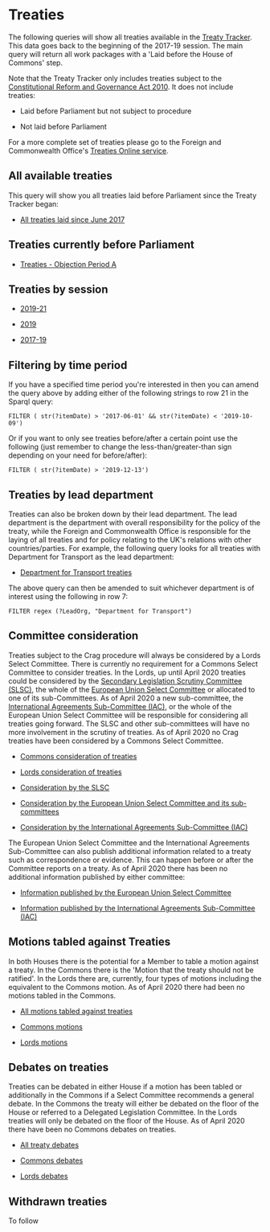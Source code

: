 # Treaties 

The following queries will show all treaties available in the [Treaty Tracker](https://treaties.parliament.uk). This data goes back to the beginning of the 2017-19 session. The main query will return all work packages with a 'Laid before the House of Commons' step. 

Note that the Treaty Tracker only includes treaties subject to the [Constitutional Reform and Governance Act 2010](www.legislation.gov.uk/ukpga/2010/25/introduction). It does not include treaties:

* Laid before Parliament but not subject to procedure

* Not laid before Parliament

For a more complete set of treaties please go to the Foreign and Commonwealth Office's [Treaties Online service](https://treaties.fco.gov.uk/responsive/app/consolidatedSearch/). 

## All available treaties

This query will show you all treaties laid before Parliament since the Treaty Tracker began:

* <a href="https://api.parliament.uk/sparql#query=PREFIX+rdfs%3A+%3Chttp%3A%2F%2Fwww.w3.org%2F2000%2F01%2Frdf-schema%23%3E%0APREFIX+%3A+%3Chttps%3A%2F%2Fid.parliament.uk%2Fschema%2F%3E%0APREFIX+id%3A+%3Chttps%3A%2F%2Fid.parliament.uk%2F%3E%0Aselect+%3FTreaty+%3FTreatyname+%3FLeadOrg+%3FSeries+%3FLink+%3FworkPackage+%3FprocStepName+%3Fdate+where+%7B%0A+%3FTreaty+a+%3ATreaty+.++%0A+++++%3FTreaty+rdfs%3Alabel+%3FTreatyname+.%0A++OPTIONAL%7B+%3FTreaty+%3AtreatyHasLeadGovernmentOrganisation%2F+rdfs%3Alabel+%3FLeadOrg+.%7D+%0A++OPTIONAL+%7B%3FTreaty+%3AtreatyHasSeriesMembership%2F+%3AseriesItemCitation+%3FSeries.%7D%0A++OPTIONAL+%7B%3FTreaty+%3AworkPackagedThingHasWorkPackagedThingWebLink+%3FLink.%7D%0A%09%3FTreaty+%3AworkPackagedThingHasWorkPackage+%3FworkPackage+.%0A++%09%3FworkPackage+%3AworkPackageHasProcedure%2Frdfs%3Alabel+%3Fproc%0A++FILTER(%3Fproc+IN+(%22Treaties+subject+to+the+Constitutional+Reform+and+Governance+Act+2010%22))%0A+++%3FworkPackage+%3AworkPackageHasBusinessItem+%3FprocStep+.%0A+++++%3FprocStep+%3AbusinessItemDate+%3Fdate+.%0A++%3FprocStep+%3AbusinessItemHasProcedureStep+id%3Acspzmb6w+.%0A++%3FprocStep+%3AbusinessItemHasProcedureStep%2Frdfs%3Alabel+%3FprocStepName.+%0A++++%0A+++%7D%0A&contentTypeConstruct=text%2Fturtle&contentTypeSelect=application%2Fsparql-results%2Bjson&endpoint=https%3A%2F%2Fapi.parliament.uk%2Fsparql&requestMethod=POST&tabTitle=All+treaties&headers=%7B%7D&outputFormat=table">All treaties laid since June 2017</a>

## Treaties currently before Parliament

* [Treaties - Objection Period A](https://api.parliament.uk/sparql#query=PREFIX+%3A+%3Chttps%3A%2F%2Fid.parliament.uk%2Fschema%2F%3E%0APREFIX+rdfs%3A+%3Chttp%3A%2F%2Fwww.w3.org%2F2000%2F01%2Frdf-schema%23%3E%0APREFIX+id%3A+%3Chttps%3A%2F%2Fid.parliament.uk%2F%3E%0Aselect+distinct+%3Ftreaty+%3Ftreatyname+%3FLeadOrg+%3FworkPackage+%3FObjectionEnds+%3Fdate++where+%7B+%0A%0A+%3Ftreaty+a+%3ATreaty+.+++%0A+++++%3Ftreaty+rdfs%3Alabel+%3Ftreatyname+%3B+%0A+++%3AtreatyHasLeadGovernmentOrganisation%2F+rdfs%3Alabel+%3FLeadOrg+.+%0A+++%3Ftreaty+%3AworkPackagedThingHasWorkPackage+%3FworkPackage+.+%0A++%3FworkPackage+%3AworkPackageHasBusinessItem+%3Fbi.%0A++%3Fbi+%3AbusinessItemHasProcedureStep+%3FObjectionEndsId+%3B+%0A++++++%3AbusinessItemDate+%3Fdate.%0A++%3FObjectionEndsId+%3AprocedureStepName+%3FObjectionEnds.%0A++FILTER+(%3FObjectionEndsId+in+(id%3Ay3MuaSK6))%0A%0A+MINUS+%7B%3FworkPackage+%3AworkPackageHasBusinessItem+%3Fbi2.%0A++++%3Fbi2+%3AbusinessItemHasProcedureStep+%3FConcludedId.%0A++++FILTER+(%3FConcludedId+in+(id%3AypryR1wZ%2C+id%3Aqkrlv9rh)).%7D%0A%0A%0A++++++%7D+&contentTypeConstruct=text%2Fturtle&contentTypeSelect=application%2Fsparql-results%2Bjson&endpoint=https%3A%2F%2Fapi.parliament.uk%2Fsparql&requestMethod=POST&tabTitle=Query+1&headers=%7B%7D&outputFormat=table) 

## Treaties by session

* <a href="https://api.parliament.uk/sparql#query=PREFIX+rdfs%3A+%3Chttp%3A%2F%2Fwww.w3.org%2F2000%2F01%2Frdf-schema%23%3E%0APREFIX+%3A+%3Chttps%3A%2F%2Fid.parliament.uk%2Fschema%2F%3E%0APREFIX+id%3A+%3Chttps%3A%2F%2Fid.parliament.uk%2F%3E%0Aselect+%3FTreaty+%3FTreatyname+%3FLeadOrg+%3FSeries+%3FLink+%3FworkPackage+%3FprocStep+%3FprocStepName+%3Fdate+where+%7B%0A+%3FTreaty+a+%3ATreaty+.++%0A+++++%3FTreaty+rdfs%3Alabel+%3FTreatyname+.%0A++OPTIONAL%7B+%3FTreaty+%3AtreatyHasLeadGovernmentOrganisation%2F+rdfs%3Alabel+%3FLeadOrg+.%7D+%0A++OPTIONAL+%7B%3FTreaty+%3AtreatyHasSeriesMembership%2F+%3AseriesItemCitation+%3FSeries.%7D%0A++OPTIONAL+%7B%3FTreaty+%3AworkPackagedThingHasWorkPackagedThingWebLink+%3FLink.%7D%0A%09%3FTreaty+%3AworkPackagedThingHasWorkPackage+%3FworkPackage+.%0A++%09%3FworkPackage+%3AworkPackageHasProcedure%2Frdfs%3Alabel+%3Fproc%0A++FILTER(%3Fproc+IN+(%22Treaties+subject+to+the+Constitutional+Reform+and+Governance+Act+2010%22))%0A+++%3FworkPackage+%3AworkPackageHasBusinessItem+%3FprocStep+.%0A+++++%3FprocStep+%3AbusinessItemDate+%3Fdate+.%0A++%3FprocStep+%3AbusinessItemHasProcedureStep+id%3Acspzmb6w+.%0A++%3FprocStep+%3AbusinessItemHasProcedureStep%2Frdfs%3Alabel+%3FprocStepName.++%0AFILTER+(+str(%3Fdate)+%3E+'2019-12-13')%0A+++%7D%0A&contentTypeConstruct=text%2Fturtle&contentTypeSelect=application%2Fsparql-results%2Bjson&endpoint=https%3A%2F%2Fapi.parliament.uk%2Fsparql&requestMethod=POST&tabTitle=Treaties+2019-21&headers=%7B%7D&outputFormat=table">2019-21</a>

* <a href="https://api.parliament.uk/sparql#query=PREFIX+rdfs%3A+%3Chttp%3A%2F%2Fwww.w3.org%2F2000%2F01%2Frdf-schema%23%3E%0APREFIX+%3A+%3Chttps%3A%2F%2Fid.parliament.uk%2Fschema%2F%3E%0APREFIX+id%3A+%3Chttps%3A%2F%2Fid.parliament.uk%2F%3E%0Aselect+%3FTreaty+%3FTreatyname+%3FLeadOrg+%3FSeries+%3FLink+%3FworkPackage+%3FprocStep+%3FprocStepName+%3Fdate+where+%7B%0A+%3FTreaty+a+%3ATreaty+.++%0A+++++%3FTreaty+rdfs%3Alabel+%3FTreatyname+.%0A++OPTIONAL%7B+%3FTreaty+%3AtreatyHasLeadGovernmentOrganisation%2F+rdfs%3Alabel+%3FLeadOrg+.%7D+%0A++OPTIONAL+%7B%3FTreaty+%3AtreatyHasSeriesMembership%2F+%3AseriesItemCitation+%3FSeries.%7D%0A++OPTIONAL+%7B%3FTreaty+%3AworkPackagedThingHasWorkPackagedThingWebLink+%3FLink.%7D%0A%09%3FTreaty+%3AworkPackagedThingHasWorkPackage+%3FworkPackage+.%0A++%09%3FworkPackage+%3AworkPackageHasProcedure%2Frdfs%3Alabel+%3Fproc%0A++FILTER(%3Fproc+IN+(%22Treaties+subject+to+the+Constitutional+Reform+and+Governance+Act+2010%22))%0A+++%3FworkPackage+%3AworkPackageHasBusinessItem+%3FprocStep+.%0A+++++%3FprocStep+%3AbusinessItemDate+%3Fdate+.%0A++%3FprocStep+%3AbusinessItemHasProcedureStep+id%3Acspzmb6w+.%0A++%3FprocStep+%3AbusinessItemHasProcedureStep%2Frdfs%3Alabel+%3FprocStepName.++%0AFILTER+(+str(%3Fdate)+%3E+'2019-10-10'+%26%26+str(%3Fdate)+%3C+'2019-11-06')%0A+++%7D&contentTypeConstruct=text%2Fturtle&contentTypeSelect=application%2Fsparql-results%2Bjson&endpoint=https%3A%2F%2Fapi.parliament.uk%2Fsparql&requestMethod=POST&tabTitle=Treaties+2019&headers=%7B%7D&outputFormat=table">2019</a>

* <a href="https://api.parliament.uk/sparql#query=PREFIX+rdfs%3A+%3Chttp%3A%2F%2Fwww.w3.org%2F2000%2F01%2Frdf-schema%23%3E%0APREFIX+%3A+%3Chttps%3A%2F%2Fid.parliament.uk%2Fschema%2F%3E%0APREFIX+id%3A+%3Chttps%3A%2F%2Fid.parliament.uk%2F%3E%0Aselect+%3FTreaty+%3FTreatyname+%3FLeadOrg+%3FSeries+%3FLink+%3FworkPackage+%3FprocStep+%3FprocStepName+%3Fdate+where+%7B%0A+%3FTreaty+a+%3ATreaty+.++%0A+++++%3FTreaty+rdfs%3Alabel+%3FTreatyname+.%0A++OPTIONAL%7B+%3FTreaty+%3AtreatyHasLeadGovernmentOrganisation%2F+rdfs%3Alabel+%3FLeadOrg+.%7D+%0A++OPTIONAL+%7B%3FTreaty+%3AtreatyHasSeriesMembership%2F+%3AseriesItemCitation+%3FSeries.%7D%0A++OPTIONAL+%7B%3FTreaty+%3AworkPackagedThingHasWorkPackagedThingWebLink+%3FLink.%7D%0A%09%3FTreaty+%3AworkPackagedThingHasWorkPackage+%3FworkPackage+.%0A++%09%3FworkPackage+%3AworkPackageHasProcedure%2Frdfs%3Alabel+%3Fproc%0A++FILTER(%3Fproc+IN+(%22Treaties+subject+to+the+Constitutional+Reform+and+Governance+Act+2010%22))%0A+++%3FworkPackage+%3AworkPackageHasBusinessItem+%3FprocStep+.%0A+++++%3FprocStep+%3AbusinessItemDate+%3Fdate+.%0A++%3FprocStep+%3AbusinessItemHasProcedureStep+id%3Acspzmb6w+.%0A++%3FprocStep+%3AbusinessItemHasProcedureStep%2Frdfs%3Alabel+%3FprocStepName.++%0AFILTER+(+str(%3Fdate)+%3E+'2017-06-01'+%26%26+str(%3Fdate)+%3C+'2019-10-09')%0A+++%7D%0A&contentTypeConstruct=text%2Fturtle&contentTypeSelect=application%2Fsparql-results%2Bjson&endpoint=https%3A%2F%2Fapi.parliament.uk%2Fsparql&requestMethod=POST&tabTitle=Treaties+2017-19&headers=%7B%7D&outputFormat=table">2017-19</a>

## Filtering by time period

If you have a specified time period you're interested in then you can amend the query above by adding either of the following strings to row 21 in the Sparql query:

    FILTER ( str(?itemDate) > '2017-06-01' && str(?itemDate) < '2019-10-09') 

Or if you want to only see treaties before/after a certain point use the following (just remember to change the less-than/greater-than sign depending on your need for before/after):

    FILTER ( str(?itemDate) > '2019-12-13')

## Treaties by lead department 

Treaties can also be broken down by their lead department. The lead department is the department with overall responsibility for the policy of the treaty, while the Foreign and Commonwealth Office is responsible for the laying of all treaties and for policy relating to the UK's relations with other countries/parties. For example, the following query looks for all treaties with Department for Transport as the lead department: 

* <a href="https://api.parliament.uk/sparql#query=PREFIX+rdfs%3A+%3Chttp%3A%2F%2Fwww.w3.org%2F2000%2F01%2Frdf-schema%23%3E%0APREFIX+%3A+%3Chttps%3A%2F%2Fid.parliament.uk%2Fschema%2F%3E%0APREFIX+id%3A+%3Chttps%3A%2F%2Fid.parliament.uk%2F%3E%0Aselect+%3FTreaty+%3FTreatyname+%3FLeadOrg+%3FSeries+%3FLink+%3FworkPackage+%3FprocStepName+%3Fdate+where+%7B%0A+%3FTreaty+a+%3ATreaty+.++%0A+++++%3FTreaty+rdfs%3Alabel+%3FTreatyname+.%0A++OPTIONAL%7B+%3FTreaty+%3AtreatyHasLeadGovernmentOrganisation%2F+rdfs%3Alabel+%3FLeadOrg+.%7D+%0A++++FILTER+regex(%3FLeadOrg%2C+%22Department+for+Transport%22)%0A++OPTIONAL+%7B%3FTreaty+%3AtreatyHasSeriesMembership%2F+%3AseriesItemCitation+%3FSeries.%7D%0A++OPTIONAL+%7B%3FTreaty+%3AworkPackagedThingHasWorkPackagedThingWebLink+%3FLink.%7D%0A%09%3FTreaty+%3AworkPackagedThingHasWorkPackage+%3FworkPackage+.%0A++%09%3FworkPackage+%3AworkPackageHasProcedure%2Frdfs%3Alabel+%3Fproc%0A++FILTER(%3Fproc+IN+(%22Treaties+subject+to+the+Constitutional+Reform+and+Governance+Act+2010%22))%0A+%3FworkPackage+%3AworkPackageHasBusinessItem+%3FprocStep+.%0A+++++%3FprocStep+%3AbusinessItemDate+%3Fdate+.%0A++%3FprocStep+%3AbusinessItemHasProcedureStep+id%3Acspzmb6w+.%0A++%3FprocStep+%3AbusinessItemHasProcedureStep%2Frdfs%3Alabel+%3FprocStepName.++%0A%0A+++%7D%0A&contentTypeConstruct=text%2Fturtle&contentTypeSelect=application%2Fsparql-results%2Bjson&endpoint=https%3A%2F%2Fapi.parliament.uk%2Fsparql&requestMethod=POST&tabTitle=Treaties+added+last+week&headers=%7B%7D&outputFormat=table">Department for Transport treaties</a>

The above query can then be amended to suit whichever department is of interest using the following in row 7:

    FILTER regex (?LeadOrg, "Department for Transport")

## Committee consideration

Treaties subject to the Crag procedure will always be considered by a Lords Select Committee. There is currently no requirement for a Commons Select Committee to consider treaties.  In the Lords, up until April 2020 treaties could be considered by the [Secondary Legislation Scrutiny Committee (SLSC)](https://committees.parliament.uk/committee/255/secondary-legislation-scrutiny-committee/), the whole of the [European Union Select Committee](https://committees.parliament.uk/committee/176/european-union-committee/) or allocated to one of its sub-Committees. As of April 2020 a new sub-committee, the [International Agreements Sub-Committee (IAC)](https://committees.parliament.uk/committee/448/eu-international-agreements-subcommittee/), or the whole of the European Union Select Committee will be responsible for considering all treaties going forward. The SLSC and other sub-committees will have no more involvement in the scrutiny of treaties. As of April 2020 no Crag treaties have been considered by a Commons Select Committee.

* <a href="https://api.parliament.uk/sparql#query=PREFIX+rdfs%3A+%3Chttp%3A%2F%2Fwww.w3.org%2F2000%2F01%2Frdf-schema%23%3E%0APREFIX+%3A+%3Chttps%3A%2F%2Fid.parliament.uk%2Fschema%2F%3E%0APREFIX+id%3A+%3Chttps%3A%2F%2Fid.parliament.uk%2F%3E%0Aselect+%3FTreaty+%3FTreatyname+%3FworkPackage+%3Fproc+%3Fbi+%3Fcommitteedecision+%3Fdate%0Awhere%0A%7B%0A++%3FTreaty+a+%3ATreaty+.++%0A+++++%3FTreaty+rdfs%3Alabel+%3FTreatyname+.%0A%09%3FTreaty+%3AworkPackagedThingHasWorkPackage+%3FworkPackage+.%0A++%09%3FworkPackage+%3AworkPackageHasProcedure%2Frdfs%3Alabel+%3Fproc.%0A++%3FworkPackage+%3AworkPackageHasBusinessItem+%3Fbi.%0A++%3Fbi+%3AbusinessItemHasProcedureStep+%3FstepId%3B%0A++%3AbusinessItemDate+%3Fdate.%0A++%3FstepId+%3AprocedureStepName+%3Fcommitteedecision%0A++FILTER+(%3FstepId+in+(id%3APecK8a8g%2C+id%3AHUKVUDie))%0A%7D%0A&contentTypeConstruct=text%2Fturtle&contentTypeSelect=application%2Fsparql-results%2Bjson&endpoint=https%3A%2F%2Fapi.parliament.uk%2Fsparql&requestMethod=POST&tabTitle=Commons+Select+Committee+consideration+of+treaties&headers=%7B%7D&outputFormat=table">Commons consideration of treaties</a>  

* <a href="https://api.parliament.uk/sparql#query=PREFIX+rdfs%3A+%3Chttp%3A%2F%2Fwww.w3.org%2F2000%2F01%2Frdf-schema%23%3E%0APREFIX+%3A+%3Chttps%3A%2F%2Fid.parliament.uk%2Fschema%2F%3E%0APREFIX+id%3A+%3Chttps%3A%2F%2Fid.parliament.uk%2F%3E%0Aselect+%3FTreaty+%3FTreatyname+%3FworkPackage+%3Fproc+%3Fbi+%3Fcommitteedecision+%3Fdate%0Awhere%0A%7B%0A++%3FTreaty+a+%3ATreaty+.++%0A+++++%3FTreaty+rdfs%3Alabel+%3FTreatyname+.%0A%09%3FTreaty+%3AworkPackagedThingHasWorkPackage+%3FworkPackage+.%0A++%09%3FworkPackage+%3AworkPackageHasProcedure%2Frdfs%3Alabel+%3Fproc.%0A++%3FworkPackage+%3AworkPackageHasBusinessItem+%3Fbi.%0A++%3Fbi+%3AbusinessItemHasProcedureStep+%3FstepId%3B%0A++%3AbusinessItemDate+%3Fdate.%0A++%3FstepId+%3AprocedureStepName+%3Fcommitteedecision%0A++FILTER+(%3FstepId+in+(id%3A2Etk3rF5%2C+id%3AKn7FknDd%2C+id%3ADxba45JM%2C+id%3ACE8pA1S6%2C+id%3Afs7Bkr06))%0A%7D%0A&contentTypeConstruct=text%2Fturtle&contentTypeSelect=application%2Fsparql-results%2Bjson&endpoint=https%3A%2F%2Fapi.parliament.uk%2Fsparql&requestMethod=POST&tabTitle=Bicameral+SIs+considered+by+JCSI%2FSLSC&headers=%7B%7D&outputFormat=table">Lords consideration of treaties</a>

* <a href="https://api.parliament.uk/sparql#query=PREFIX+rdfs%3A+%3Chttp%3A%2F%2Fwww.w3.org%2F2000%2F01%2Frdf-schema%23%3E%0APREFIX+%3A+%3Chttps%3A%2F%2Fid.parliament.uk%2Fschema%2F%3E%0APREFIX+id%3A+%3Chttps%3A%2F%2Fid.parliament.uk%2F%3E%0Aselect+%3FTreaty+%3FTreatyname+%3FworkPackage+%3Fproc+%3Fbi+%3FSLSCdecision+%3Fdate%0Awhere%0A%7B%0A++%3FTreaty+a+%3ATreaty+.++%0A+++++%3FTreaty+rdfs%3Alabel+%3FTreatyname+.%0A%09%3FTreaty+%3AworkPackagedThingHasWorkPackage+%3FworkPackage+.%0A++%09%3FworkPackage+%3AworkPackageHasProcedure%2Frdfs%3Alabel+%3Fproc.%0A++%3FworkPackage+%3AworkPackageHasBusinessItem+%3Fbi.%0A++%3Fbi+%3AbusinessItemHasProcedureStep+%3FstepId%3B%0A++%3AbusinessItemDate+%3Fdate.%0A++%3FstepId+%3AprocedureStepName+%3FSLSCdecision%0A++FILTER+(%3FstepId+in+(id%3A2Etk3rF5%2C+id%3AKn7FknDd%2C+id%3ADxba45JM))%0A%7D%0A&contentTypeConstruct=text%2Fturtle&contentTypeSelect=application%2Fsparql-results%2Bjson&endpoint=https%3A%2F%2Fapi.parliament.uk%2Fsparql&requestMethod=POST&tabTitle=Treaties+considered+by+SLSC&headers=%7B%7D&outputFormat=table">Consideration by the SLSC</a>

* <a href="https://api.parliament.uk/sparql#query=PREFIX+rdfs%3A+%3Chttp%3A%2F%2Fwww.w3.org%2F2000%2F01%2Frdf-schema%23%3E%0APREFIX+%3A+%3Chttps%3A%2F%2Fid.parliament.uk%2Fschema%2F%3E%0APREFIX+id%3A+%3Chttps%3A%2F%2Fid.parliament.uk%2F%3E%0Aselect+%3FTreaty+%3FTreatyname+%3FworkPackage+%3Fproc+%3FAllocation+%3Fdate+%3FEUdecision+%3Fdate2%0Awhere%0A%7B%0A++%3FTreaty+a+%3ATreaty+.++%0A+++++%3FTreaty+rdfs%3Alabel+%3FTreatyname+.%0A%09%3FTreaty+%3AworkPackagedThingHasWorkPackage+%3FworkPackage+.%0A++%09%3FworkPackage+%3AworkPackageHasProcedure%2Frdfs%3Alabel+%3Fproc.%0A++%3FworkPackage+%3AworkPackageHasBusinessItem+%3Fbi.%0A++%3Fbi+%3AbusinessItemHasProcedureStep+%3FstepId%3B%0A++++++%3AbusinessItemDate+%3Fdate.%0A++%3FstepId+%3AprocedureStepName+%3FAllocation%0A++FILTER+(%3FstepId+in+(id%3A59ny2QiU%2C+id%3AYbkCQlpA%2C+id%3A9jcgOmx6%2C+id%3AdsfJmPVy%2C+id%3Ak4y0HeEH%2C+id%3AklUK1Jbu%2C+id%3Aljni7FvY%2C+id%3AVjfSURrA))%0A++%3FworkPackage+%3AworkPackageHasBusinessItem+%3Fbi2.%0A++%3Fbi2+%3AbusinessItemHasProcedureStep+%3FstepId2%3B%0A++%3AbusinessItemDate+%3Fdate2.%0A++%3FstepId2+%3AprocedureStepName+%3FEUdecision%0A++FILTER+(%3FstepId2+in+(id%3ACE8pA1S6%2C+id%3Afs7Bkr06))%0A%7D%0A&contentTypeConstruct=text%2Fturtle&contentTypeSelect=application%2Fsparql-results%2Bjson&endpoint=https%3A%2F%2Fapi.parliament.uk%2Fsparql&requestMethod=POST&tabTitle=Treaties+allocated+and+considered+by+EU+Select+Committee&headers=%7B%7D&outputFormat=table">Consideration by the European Union Select Committee and its sub-committees</a>

* <a href="https://api.parliament.uk/sparql#query=PREFIX+rdfs%3A+%3Chttp%3A%2F%2Fwww.w3.org%2F2000%2F01%2Frdf-schema%23%3E%0APREFIX+%3A+%3Chttps%3A%2F%2Fid.parliament.uk%2Fschema%2F%3E%0APREFIX+id%3A+%3Chttps%3A%2F%2Fid.parliament.uk%2F%3E%0Aselect+%3FTreaty+%3FTreatyname+%3FworkPackage+%3Fproc+%3FAllocation+%3Fdate+%3FEUdecision+%3Fdate2%0Awhere%0A%7B%0A++%3FTreaty+a+%3ATreaty+.++%0A+++++%3FTreaty+rdfs%3Alabel+%3FTreatyname+.%0A%09%3FTreaty+%3AworkPackagedThingHasWorkPackage+%3FworkPackage+.%0A++%09%3FworkPackage+%3AworkPackageHasProcedure%2Frdfs%3Alabel+%3Fproc.%0A++%3FworkPackage+%3AworkPackageHasBusinessItem+%3Fbi.%0A++%3Fbi+%3AbusinessItemHasProcedureStep+%3FstepId%3B%0A++++++%3AbusinessItemDate+%3Fdate.%0A++%3FstepId+%3AprocedureStepName+%3FAllocation%0A++FILTER+(%3FstepId+in+(id%3A59ny2QiU))%0A++%3FworkPackage+%3AworkPackageHasBusinessItem+%3Fbi2.%0A++%3Fbi2+%3AbusinessItemHasProcedureStep+%3FstepId2%3B%0A++%3AbusinessItemDate+%3Fdate2.%0A++%3FstepId2+%3AprocedureStepName+%3FEUdecision%0A++FILTER+(%3FstepId2+in+(id%3ACE8pA1S6%2C+id%3Afs7Bkr06))%0A%7D%0A&contentTypeConstruct=text%2Fturtle&contentTypeSelect=application%2Fsparql-results%2Bjson&endpoint=https%3A%2F%2Fapi.parliament.uk%2Fsparql&requestMethod=POST&tabTitle=International+Agreements+Sub-Committee+(IAC)&headers=%7B%7D&outputFormat=table">Consideration by the International Agreements Sub-Committee (IAC)</a>

The European Union Select Committee and the International Agreements Sub-Committee can also publish additional information related to a treaty such as correspondence or evidence. This can happen before or after the Committee reports on a treaty. As of April 2020 there has been no additional information published by either committee:

* <a href="https://api.parliament.uk/sparql#query=PREFIX+rdfs%3A+%3Chttp%3A%2F%2Fwww.w3.org%2F2000%2F01%2Frdf-schema%23%3E%0APREFIX+%3A+%3Chttps%3A%2F%2Fid.parliament.uk%2Fschema%2F%3E%0APREFIX+id%3A+%3Chttps%3A%2F%2Fid.parliament.uk%2F%3E%0Aselect+%3FTreaty+%3FTreatyname+%3FworkPackage+%3Fproc+%3FEUselInfo+%3Fdate+%0Awhere%0A%7B%0A++%3FTreaty+a+%3ATreaty+.++%0A+++++%3FTreaty+rdfs%3Alabel+%3FTreatyname+.%0A%09%3FTreaty+%3AworkPackagedThingHasWorkPackage+%3FworkPackage+.%0A++%09%3FworkPackage+%3AworkPackageHasProcedure%2Frdfs%3Alabel+%3Fproc.%0A++%3FworkPackage+%3AworkPackageHasBusinessItem+%3Fbi.%0A++%3Fbi+%3AbusinessItemHasProcedureStep+%3FstepId%3B%0A++++++%3AbusinessItemDate+%3Fdate.%0A++%3FstepId+%3AprocedureStepName+%3FEUselInfo%0A++FILTER+(%3FstepId+in+(id%3A6dm6sEYy))%0A%0A%7D%0A&contentTypeConstruct=text%2Fturtle&contentTypeSelect=application%2Fsparql-results%2Bjson&endpoint=https%3A%2F%2Fapi.parliament.uk%2Fsparql&requestMethod=POST&tabTitle=European+Union+Select+Committee+(Information+published)&headers=%7B%7D&outputFormat=table">Information published by the European Union Select Committee</a>

* <a href="https://api.parliament.uk/sparql#query=PREFIX+rdfs%3A+%3Chttp%3A%2F%2Fwww.w3.org%2F2000%2F01%2Frdf-schema%23%3E%0APREFIX+%3A+%3Chttps%3A%2F%2Fid.parliament.uk%2Fschema%2F%3E%0APREFIX+id%3A+%3Chttps%3A%2F%2Fid.parliament.uk%2F%3E%0Aselect+%3FTreaty+%3FTreatyname+%3FworkPackage+%3Fproc+%3FIACInfo+%3Fdate+%0Awhere%0A%7B%0A++%3FTreaty+a+%3ATreaty+.++%0A+++++%3FTreaty+rdfs%3Alabel+%3FTreatyname+.%0A%09%3FTreaty+%3AworkPackagedThingHasWorkPackage+%3FworkPackage+.%0A++%09%3FworkPackage+%3AworkPackageHasProcedure%2Frdfs%3Alabel+%3Fproc.%0A++%3FworkPackage+%3AworkPackageHasBusinessItem+%3Fbi.%0A++%3Fbi+%3AbusinessItemHasProcedureStep+%3FstepId%3B%0A++++++%3AbusinessItemDate+%3Fdate.%0A++%3FstepId+%3AprocedureStepName+%3FIACInfo%0A++FILTER+(%3FstepId+in+(id%3A1ns9qG7X))%0A%0A%7D%0A&contentTypeConstruct=text%2Fturtle&contentTypeSelect=application%2Fsparql-results%2Bjson&endpoint=https%3A%2F%2Fapi.parliament.uk%2Fsparql&requestMethod=POST&tabTitle=International+Agreements+Sub-Committee+(IAC)&headers=%7B%7D&outputFormat=table">Information published by the International Agreements Sub-Committee (IAC)</a>

## Motions tabled against Treaties 

In both Houses there is the potential for a Member to table a motion against a treaty. In the Commons there is the 'Motion that the treaty should not be ratified'. In the Lords there are, currently, four types of motions including the equivalent to the Commons motion. As of April 2020 there had been no motions tabled in the Commons. 

* <a href="https://api.parliament.uk/sparql#query=PREFIX+rdfs%3A+%3Chttp%3A%2F%2Fwww.w3.org%2F2000%2F01%2Frdf-schema%23%3E%0APREFIX+%3A+%3Chttps%3A%2F%2Fid.parliament.uk%2Fschema%2F%3E%0APREFIX+id%3A+%3Chttps%3A%2F%2Fid.parliament.uk%2F%3E%0Aselect+%3FTreaty+%3FTreatyname+%3FworkPackage+%3Fproc+%3Fbi+%3FAllmotions+%3Flegislature+%3Fdate%0Awhere%0A%7B%0A++%3FTreaty+a+%3ATreaty+.++%0A+++++%3FTreaty+rdfs%3Alabel+%3FTreatyname+.%0A%09%3FTreaty+%3AworkPackagedThingHasWorkPackage+%3FworkPackage+.%0A++%09%3FworkPackage+%3AworkPackageHasProcedure%2Frdfs%3Alabel+%3Fproc.%0A++%3FworkPackage+%3AworkPackageHasBusinessItem+%3Fbi.%0A++%3Fbi+%3AbusinessItemHasProcedureStep+%3FstepId%3B%0A++%3AbusinessItemDate+%3Fdate.%0A++%3FstepId+%3AprocedureStepName+%3FAllmotions.%0A++%3FstepId+%3AprocedureStepHasHouse%2Frdfs%3Alabel+%3Flegislature%0A++FILTER+(%3FstepId+in+(id%3AehXqIgP1%2C+id%3A3wIKRs06%2C+id%3Ab92RIOnb%2C+id%3A5BnNJmeA%2C+id%3A443aMXaZ))%0A%7D%0A&contentTypeConstruct=text%2Fturtle&contentTypeSelect=application%2Fsparql-results%2Bjson&endpoint=https%3A%2F%2Fapi.parliament.uk%2Fsparql&requestMethod=POST&tabTitle=Motions+tabled+against+treaties&headers=%7B%7D&outputFormat=table">All motions tabled against treaties</a>

* <a href="https://api.parliament.uk/sparql#query=PREFIX+rdfs%3A+%3Chttp%3A%2F%2Fwww.w3.org%2F2000%2F01%2Frdf-schema%23%3E%0APREFIX+%3A+%3Chttps%3A%2F%2Fid.parliament.uk%2Fschema%2F%3E%0APREFIX+id%3A+%3Chttps%3A%2F%2Fid.parliament.uk%2F%3E%0Aselect+%3FTreaty+%3FTreatyname+%3FworkPackage+%3Fproc+%3Fbi+%3FCommonsmotions+%3Fdate%0Awhere%0A%7B%0A++%3FTreaty+a+%3ATreaty+.++%0A+++++%3FTreaty+rdfs%3Alabel+%3FTreatyname+.%0A%09%3FTreaty+%3AworkPackagedThingHasWorkPackage+%3FworkPackage+.%0A++%09%3FworkPackage+%3AworkPackageHasProcedure%2Frdfs%3Alabel+%3Fproc.%0A++%3FworkPackage+%3AworkPackageHasBusinessItem+%3Fbi.%0A++%3Fbi+%3AbusinessItemHasProcedureStep+%3FstepId%3B%0A++%3AbusinessItemDate+%3Fdate.%0A++%3FstepId+%3AprocedureStepName+%3FCommonsmotions.%0A++FILTER+(%3FstepId+in+(id%3A443aMXaZ))%0A%7D%0A&contentTypeConstruct=text%2Fturtle&contentTypeSelect=application%2Fsparql-results%2Bjson&endpoint=https%3A%2F%2Fapi.parliament.uk%2Fsparql&requestMethod=POST&tabTitle=Commons+motions+tabled+against+treaties&headers=%7B%7D&outputFormat=table">Commons motions</a> 

* <a href="https://api.parliament.uk/sparql#query=PREFIX+rdfs%3A+%3Chttp%3A%2F%2Fwww.w3.org%2F2000%2F01%2Frdf-schema%23%3E%0APREFIX+%3A+%3Chttps%3A%2F%2Fid.parliament.uk%2Fschema%2F%3E%0APREFIX+id%3A+%3Chttps%3A%2F%2Fid.parliament.uk%2F%3E%0Aselect+%3FTreaty+%3FTreatyname+%3FworkPackage+%3Fproc+%3Fbi+%3FLordsmotions+%3Fdate%0Awhere%0A%7B%0A++%3FTreaty+a+%3ATreaty+.++%0A+++++%3FTreaty+rdfs%3Alabel+%3FTreatyname+.%0A%09%3FTreaty+%3AworkPackagedThingHasWorkPackage+%3FworkPackage+.%0A++%09%3FworkPackage+%3AworkPackageHasProcedure%2Frdfs%3Alabel+%3Fproc.%0A++%3FworkPackage+%3AworkPackageHasBusinessItem+%3Fbi.%0A++%3Fbi+%3AbusinessItemHasProcedureStep+%3FstepId%3B%0A++%3AbusinessItemDate+%3Fdate.%0A++%3FstepId+%3AprocedureStepName+%3FLordsmotions%0A++FILTER+(%3FstepId+in+(id%3AehXqIgP1%2C+id%3A3wIKRs06%2C+id%3Ab92RIOnb%2C+id%3A5BnNJmeA))%0A%7D%0A&contentTypeConstruct=text%2Fturtle&contentTypeSelect=application%2Fsparql-results%2Bjson&endpoint=https%3A%2F%2Fapi.parliament.uk%2Fsparql&requestMethod=POST&tabTitle=Lords+motion+tabled+against+treaties&headers=%7B%7D&outputFormat=table">Lords motions</a> 

## Debates on treaties

Treaties can be debated in either House if a motion has been tabled or additionally in the Commons if a Select Committee recommends a general debate. In the Commons the treaty will either be debated on the floor of the House or referred to a Delegated Legislation Committee. In the Lords treaties will only be debated on the floor of the House. As of April 2020 there have been no Commons debates on treaties.

* <a href="https://api.parliament.uk/sparql#query=PREFIX+rdfs%3A+%3Chttp%3A%2F%2Fwww.w3.org%2F2000%2F01%2Frdf-schema%23%3E%0APREFIX+%3A+%3Chttps%3A%2F%2Fid.parliament.uk%2Fschema%2F%3E%0APREFIX+id%3A+%3Chttps%3A%2F%2Fid.parliament.uk%2F%3E%0Aselect+%3FTreaty+%3FTreatyname+%3FworkPackage+%3Fproc+%3Fbi+%3Fdebate+%3Flegislature+%3Fdate%0Awhere%0A%7B%0A++%3FTreaty+a+%3ATreaty+.++%0A+++++%3FTreaty+rdfs%3Alabel+%3FTreatyname+.%0A%09%3FTreaty+%3AworkPackagedThingHasWorkPackage+%3FworkPackage+.%0A++%09%3FworkPackage+%3AworkPackageHasProcedure%2Frdfs%3Alabel+%3Fproc.%0A++%3FworkPackage+%3AworkPackageHasBusinessItem+%3Fbi.%0A++%3Fbi+%3AbusinessItemHasProcedureStep+%3FstepId%3B%0A++%3AbusinessItemDate+%3Fdate.%0A++%3FstepId+%3AprocedureStepName+%3Fdebate.%0A++%3FstepId+%3AprocedureStepHasHouse%2Frdfs%3Alabel+%3Flegislature%0A++FILTER+(%3FstepId+in+(id%3AADYK7qyp%2C+id%3AFLHAZypO%2C+id%3ACTPcJybs%2C+id%3AvOCSRhjw%2C+id%3At6rhEBNk%2C+id%3ACfQ2ir7J%2C+id%3AtQIWwjFc))%0A%7D%0A&contentTypeConstruct=text%2Fturtle&contentTypeSelect=application%2Fsparql-results%2Bjson&endpoint=https%3A%2F%2Fapi.parliament.uk%2Fsparql&requestMethod=POST&tabTitle=Debates+on+treaties&headers=%7B%7D&outputFormat=table">All treaty debates</a>

* <a href="https://api.parliament.uk/sparql#query=PREFIX+rdfs%3A+%3Chttp%3A%2F%2Fwww.w3.org%2F2000%2F01%2Frdf-schema%23%3E%0APREFIX+%3A+%3Chttps%3A%2F%2Fid.parliament.uk%2Fschema%2F%3E%0APREFIX+id%3A+%3Chttps%3A%2F%2Fid.parliament.uk%2F%3E%0Aselect+%3FTreaty+%3FTreatyname+%3FworkPackage+%3Fproc+%3Fbi+%3FCommonsdebate+%3Fdate%0Awhere%0A%7B%0A++%3FTreaty+a+%3ATreaty+.++%0A+++++%3FTreaty+rdfs%3Alabel+%3FTreatyname+.%0A%09%3FTreaty+%3AworkPackagedThingHasWorkPackage+%3FworkPackage+.%0A++%09%3FworkPackage+%3AworkPackageHasProcedure%2Frdfs%3Alabel+%3Fproc.%0A++%3FworkPackage+%3AworkPackageHasBusinessItem+%3Fbi.%0A++%3Fbi+%3AbusinessItemHasProcedureStep+%3FstepId%3B%0A++%3AbusinessItemDate+%3Fdate.%0A++%3FstepId+%3AprocedureStepName+%3FCommonsdebate%0A++FILTER+(%3FstepId+in+(id%3AADYK7qyp%2C+id%3AFLHAZypO%2C+id%3ACTPcJybs))%0A%7D%0A&contentTypeConstruct=text%2Fturtle&contentTypeSelect=application%2Fsparql-results%2Bjson&endpoint=https%3A%2F%2Fapi.parliament.uk%2Fsparql&requestMethod=POST&tabTitle=Commons+debates+on+treaties&headers=%7B%7D&outputFormat=table">Commons debates</a>

* <a href="https://api.parliament.uk/sparql#query=PREFIX+rdfs%3A+%3Chttp%3A%2F%2Fwww.w3.org%2F2000%2F01%2Frdf-schema%23%3E%0APREFIX+%3A+%3Chttps%3A%2F%2Fid.parliament.uk%2Fschema%2F%3E%0APREFIX+id%3A+%3Chttps%3A%2F%2Fid.parliament.uk%2F%3E%0Aselect+%3FTreaty+%3FTreatyname+%3FworkPackage+%3Fproc+%3Fbi+%3FLordsdebate+%3Fdate%0Awhere%0A%7B%0A++%3FTreaty+a+%3ATreaty+.++%0A+++++%3FTreaty+rdfs%3Alabel+%3FTreatyname+.%0A%09%3FTreaty+%3AworkPackagedThingHasWorkPackage+%3FworkPackage+.%0A++%09%3FworkPackage+%3AworkPackageHasProcedure%2Frdfs%3Alabel+%3Fproc.%0A++%3FworkPackage+%3AworkPackageHasBusinessItem+%3Fbi.%0A++%3Fbi+%3AbusinessItemHasProcedureStep+%3FstepId%3B%0A++%3AbusinessItemDate+%3Fdate.%0A++%3FstepId+%3AprocedureStepName+%3FLordsdebate%0A++FILTER+(%3FstepId+in+(id%3AvOCSRhjw%2C+id%3At6rhEBNk%2C+id%3ACfQ2ir7J%2C+id%3AtQIWwjFc))%0A%7D%0A&contentTypeConstruct=text%2Fturtle&contentTypeSelect=application%2Fsparql-results%2Bjson&endpoint=https%3A%2F%2Fapi.parliament.uk%2Fsparql&requestMethod=POST&tabTitle=Lords+debates+on+treaties&headers=%7B%7D&outputFormat=table">Lords debates</a> 

## Withdrawn treaties

To follow
